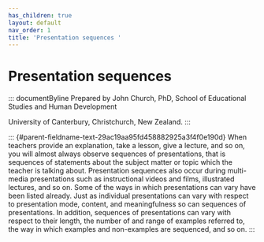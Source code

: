```yaml
---
has_children: true
layout: default
nav_order: 1
title: 'Presentation sequences '
---
```

# Presentation sequences 


::: documentByline
Prepared by John Church, PhD, School of Educational Studies and Human
Development

University of Canterbury, Christchurch, New Zealand.
:::

::: {#parent-fieldname-text-29ac19aa95fd458882925a3f4f0e190d}
When teachers provide an explanation, take a lesson, give a lecture, and
so on, you will almost always observe sequences of presentations, that
is sequences of statements about the subject matter or topic which the
teacher is talking about. Presentation sequences also occur during
multi-media presentations such as instructional videos and films,
illustrated lectures, and so on. Some of the ways in which presentations
can vary have been listed already. Just as individual presentations can
vary with respect to presentation mode, content, and meaningfulness so
can sequences of presentations. In addition, sequences of presentations
can vary with respect to their length, the number of and range of
examples referred to, the way in which examples and non-examples are
sequenced, and so on.
:::
